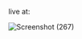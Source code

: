 live at:





![Screenshot (267)](https://user-images.githubusercontent.com/98936216/188471960-c7537382-819f-44cb-abc2-6b8d8ca5c742.png)
